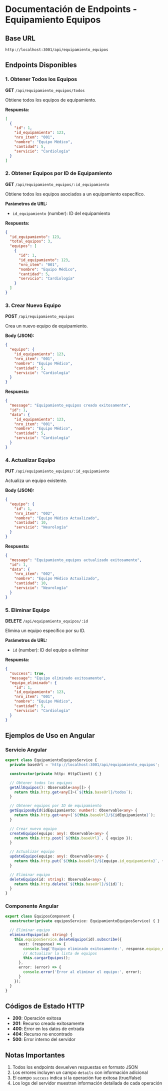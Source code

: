 # Documentación de Endpoints - Equipamiento Equipos

## Base URL
```
http://localhost:3001/api/equipamiento_equipos
```

## Endpoints Disponibles

### 1. Obtener Todos los Equipos
**GET** `/api/equipamiento_equipos/todos`

Obtiene todos los equipos de equipamiento.

**Respuesta:**
```json
[
  {
    "id": 1,
    "id_equipamiento": 123,
    "nro_item": "001",
    "nombre": "Equipo Médico",
    "cantidad": 5,
    "servicio": "Cardiología"
  }
]
```

### 2. Obtener Equipos por ID de Equipamiento
**GET** `/api/equipamiento_equipos/:id_equipamiento`

Obtiene todos los equipos asociados a un equipamiento específico.

**Parámetros de URL:**
- `id_equipamiento` (number): ID del equipamiento

**Respuesta:**
```json
{
  "id_equipamiento": 123,
  "total_equipos": 3,
  "equipos": [
    {
      "id": 1,
      "id_equipamiento": 123,
      "nro_item": "001",
      "nombre": "Equipo Médico",
      "cantidad": 5,
      "servicio": "Cardiología"
    }
  ]
}
```

### 3. Crear Nuevo Equipo
**POST** `/api/equipamiento_equipos`

Crea un nuevo equipo de equipamiento.

**Body (JSON):**
```json
{
  "equipo": {
    "id_equipamiento": 123,
    "nro_item": "001",
    "nombre": "Equipo Médico",
    "cantidad": 5,
    "servicio": "Cardiología"
  }
}
```

**Respuesta:**
```json
{
  "message": "Equipamiento_equipos creado exitosamente",
  "id": 1,
  "data": {
    "id_equipamiento": 123,
    "nro_item": "001",
    "nombre": "Equipo Médico",
    "cantidad": 5,
    "servicio": "Cardiología"
  }
}
```

### 4. Actualizar Equipo
**PUT** `/api/equipamiento_equipos/:id_equipamiento`

Actualiza un equipo existente.

**Body (JSON):**
```json
{
  "equipo": {
    "id": 1,
    "nro_item": "002",
    "nombre": "Equipo Médico Actualizado",
    "cantidad": 10,
    "servicio": "Neurología"
  }
}
```

**Respuesta:**
```json
{
  "message": "Equipamiento_equipos actualizado exitosamente",
  "id": 1,
  "data": {
    "nro_item": "002",
    "nombre": "Equipo Médico Actualizado",
    "cantidad": 10,
    "servicio": "Neurología"
  }
}
```

### 5. Eliminar Equipo
**DELETE** `/api/equipamiento_equipos/:id`

Elimina un equipo específico por su ID.

**Parámetros de URL:**
- `id` (number): ID del equipo a eliminar

**Respuesta:**
```json
{
  "success": true,
  "message": "Equipo eliminado exitosamente",
  "equipo_eliminado": {
    "id": 1,
    "id_equipamiento": 123,
    "nro_item": "001",
    "nombre": "Equipo Médico",
    "cantidad": 5,
    "servicio": "Cardiología"
  }
}
```

## Ejemplos de Uso en Angular

### Servicio Angular
```typescript
export class EquipamientoEquiposService {
  private baseUrl = 'http://localhost:3001/api/equipamiento_equipos';

  constructor(private http: HttpClient) { }

  // Obtener todos los equipos
  getAllEquipos(): Observable<any[]> {
    return this.http.get<any[]>(`${this.baseUrl}/todos`);
  }

  // Obtener equipos por ID de equipamiento
  getEquiposById(idEquipamiento: number): Observable<any> {
    return this.http.get<any>(`${this.baseUrl}/${idEquipamiento}`);
  }

  // Crear nuevo equipo
  createEquipo(equipo: any): Observable<any> {
    return this.http.post(`${this.baseUrl}`, { equipo });
  }

  // Actualizar equipo
  updateEquipo(equipo: any): Observable<any> {
    return this.http.put(`${this.baseUrl}/${equipo.id_equipamiento}`, { equipo });
  }

  // Eliminar equipo
  deleteEquipo(id: string): Observable<any> {
    return this.http.delete(`${this.baseUrl}/${id}`);
  }
}
```

### Componente Angular
```typescript
export class EquiposComponent {
  constructor(private equiposService: EquipamientoEquiposService) { }

  // Eliminar equipo
  eliminarEquipo(id: string) {
    this.equiposService.deleteEquipo(id).subscribe({
      next: (response) => {
        console.log('Equipo eliminado exitosamente:', response.equipo_eliminado.nombre);
        // Actualizar la lista de equipos
        this.cargarEquipos();
      },
      error: (error) => {
        console.error('Error al eliminar el equipo:', error);
      }
    });
  }
}
```

## Códigos de Estado HTTP

- **200**: Operación exitosa
- **201**: Recurso creado exitosamente
- **400**: Error en los datos de entrada
- **404**: Recurso no encontrado
- **500**: Error interno del servidor

## Notas Importantes

1. Todos los endpoints devuelven respuestas en formato JSON
2. Los errores incluyen un campo `details` con información adicional
3. El campo `success` indica si la operación fue exitosa (true/false)
4. Los logs del servidor muestran información detallada de cada operación
